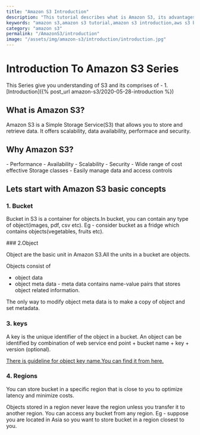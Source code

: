 ```yaml
---
title: "Amazon S3 Introduction"
description: "This tutorial describes what is Amazon S3, its advantages and Amazon S3 basic Concepts - Bucket, Object, Keys and Region."
keywords: "amazon s3,amazon s3 tutorial,amazon s3 introduction,aws s3 basics,aws s3 benefits,aws s3 core concepts,aws s3 bucket,what does s3 stand for?,aws s3 key,what is s3 bucket,aws s3 what is versioning"
category: "amazon s3"
permalink: "/AmazonS3/introduction"
image: "/assets/img/amazon-s3/introduction/introduction.jpg"
---
```

<h1> Introduction To Amazon S3 Series</h1>
This Series give you understanding of S3 and its comprises of -
1. [Introduction]({% post_url amazon-s3/2020-05-28-introduction %})

<h2>What is Amazon S3?</h2>
<p>Amazon S3 is a Simple Storage Service(S3) that allows you to store and retrieve data.
It offers scalability, data availability, performace and security.</p>
<h2>Why Amazon S3?</h2>
- Performance
- Availability
- Scalability
- Security
- Wide range of cost effective Storage classes
- Easily manage data and access controls

<h2>Lets start with Amazon S3 basic concepts</h2>

### 1. Bucket
<p>Bucket in S3 is a container for objects.In bucket, you can contain any type of object(images, pdf, csv etc).
Eg - consider bucket as a fridge which contains objects(vegetables, fruits etc).</p>
### 2.Object
<p>Object are the basic unit in Amazon S3.All the units in a bucket are objects.</p>
<p>Objects consist of</p>

- object data
- object meta data - meta data contains name-value pairs that stores object related information.

The only way to modify object meta data is to make a copy of object and set metadata.
### 3. keys
<p>A key is the unique identifier of the object in a bucket.
An object can be identified by combination of web service end point + bucket name + key + version (optional).</p>
<a href="https://docs.aws.amazon.com/AmazonS3/latest/dev/UsingMetadata.html"> There is guideline for object key name.You can find it from here.</a>

### 4. Regions
<p>You can store bucket in a specific region that is close to you to optimize latency and minimize costs.</p>
Objects stored in a region never leave the region unless you transfer it to another region.
You can access any bucket from any region.
Eg - suppose you are located in Asia so you want to store bucket in a region closest to you.
